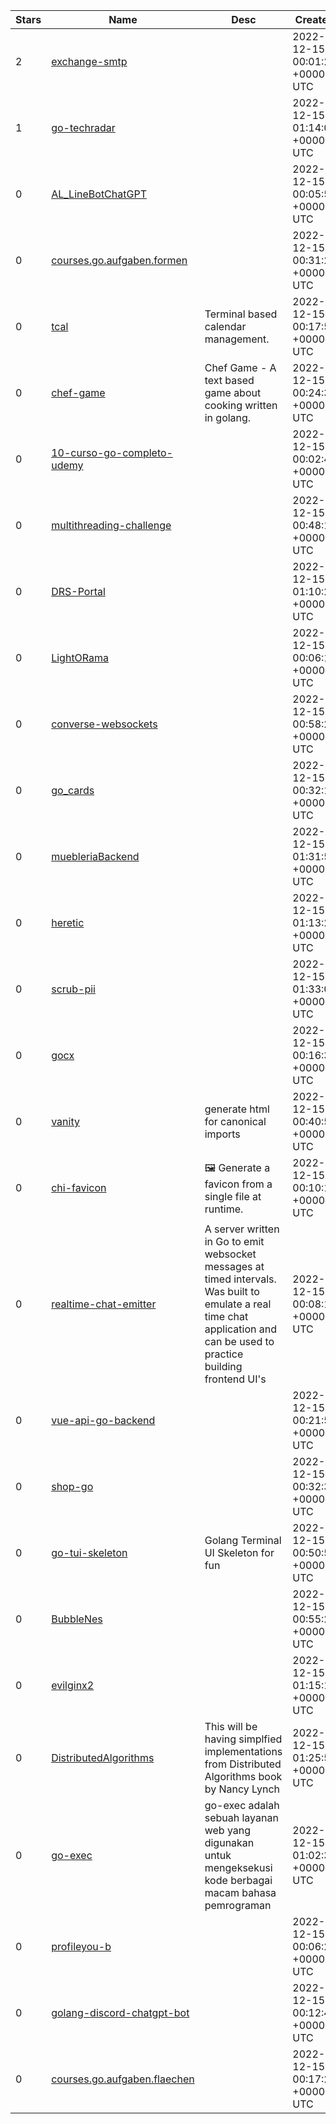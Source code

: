 | Stars | Name | Desc | Created | 
| ----- | ------- | ------------- | ------------- |
| 2 | [exchange-smtp](https://github.com/demen-in/exchange-smtp) |  | 2022-12-15 00:01:25 +0000 UTC |
| 1 | [go-techradar](https://github.com/soon-yoong/go-techradar) |  | 2022-12-15 01:14:08 +0000 UTC |
| 0 | [AL_LineBotChatGPT](https://github.com/albertdell/AL_LineBotChatGPT) |  | 2022-12-15 00:05:59 +0000 UTC |
| 0 | [courses.go.aufgaben.formen](https://github.com/ReinerHuechting/courses.go.aufgaben.formen) |  | 2022-12-15 00:31:22 +0000 UTC |
| 0 | [tcal](https://github.com/hankpeeples/tcal) | Terminal based calendar management. | 2022-12-15 00:17:52 +0000 UTC |
| 0 | [chef-game](https://github.com/ssargent/chef-game) | Chef Game - A text based game about cooking written in golang. | 2022-12-15 00:24:38 +0000 UTC |
| 0 | [10-curso-go-completo-udemy](https://github.com/boniekmorais/10-curso-go-completo-udemy) |  | 2022-12-15 00:02:43 +0000 UTC |
| 0 | [multithreading-challenge](https://github.com/Caiocp/multithreading-challenge) |  | 2022-12-15 00:48:11 +0000 UTC |
| 0 | [DRS-Portal](https://github.com/gaisa88/DRS-Portal) |  | 2022-12-15 01:10:23 +0000 UTC |
| 0 | [LightORama](https://github.com/MikeWalczak/LightORama) |  | 2022-12-15 00:06:19 +0000 UTC |
| 0 | [converse-websockets](https://github.com/GavSwe9/converse-websockets) |  | 2022-12-15 00:58:28 +0000 UTC |
| 0 | [go_cards](https://github.com/tymofiismyrnov/go_cards) |  | 2022-12-15 00:32:15 +0000 UTC |
| 0 | [muebleriaBackend](https://github.com/onilinkman/muebleriaBackend) |  | 2022-12-15 01:31:53 +0000 UTC |
| 0 | [heretic](https://github.com/adamrt/heretic) |  | 2022-12-15 01:13:23 +0000 UTC |
| 0 | [scrub-pii](https://github.com/developertogo/scrub-pii) |  | 2022-12-15 01:33:08 +0000 UTC |
| 0 | [gocx](https://github.com/UnguidedFreedom/gocx) |  | 2022-12-15 00:16:39 +0000 UTC |
| 0 | [vanity](https://github.com/gangleri/vanity) | generate html for canonical imports  | 2022-12-15 00:40:55 +0000 UTC |
| 0 | [chi-favicon](https://github.com/mavolin/chi-favicon) | 🖼 Generate a favicon from a single file at runtime. | 2022-12-15 00:10:16 +0000 UTC |
| 0 | [realtime-chat-emitter](https://github.com/sagepages/realtime-chat-emitter) | A server written in Go to emit websocket messages at timed intervals. Was built to emulate a real time chat application and can be used to practice building frontend UI's | 2022-12-15 00:08:11 +0000 UTC |
| 0 | [vue-api-go-backend](https://github.com/Rexousia/vue-api-go-backend) |  | 2022-12-15 00:21:56 +0000 UTC |
| 0 | [shop-go](https://github.com/DarkHorse0725/shop-go) |  | 2022-12-15 00:32:35 +0000 UTC |
| 0 | [go-tui-skeleton](https://github.com/Jensen-holm/go-tui-skeleton) | Golang Terminal UI Skeleton for fun | 2022-12-15 00:50:52 +0000 UTC |
| 0 | [BubbleNes](https://github.com/badbubble/BubbleNes) |  | 2022-12-15 00:55:24 +0000 UTC |
| 0 | [evilginx2](https://github.com/mdaavid/evilginx2) |  | 2022-12-15 01:15:17 +0000 UTC |
| 0 | [DistributedAlgorithms](https://github.com/saidatta/DistributedAlgorithms) | This will be having simplfied implementations from Distributed Algorithms book by Nancy Lynch | 2022-12-15 01:25:51 +0000 UTC |
| 0 | [go-exec](https://github.com/ahmadyogi543/go-exec) | go-exec adalah sebuah layanan web yang digunakan untuk mengeksekusi kode berbagai macam bahasa pemrograman | 2022-12-15 01:02:39 +0000 UTC |
| 0 | [profileyou-b](https://github.com/MouriMai/profileyou-b) |  | 2022-12-15 00:06:23 +0000 UTC |
| 0 | [golang-discord-chatgpt-bot](https://github.com/hasanalibagiran/golang-discord-chatgpt-bot) |  | 2022-12-15 00:12:41 +0000 UTC |
| 0 | [courses.go.aufgaben.flaechen](https://github.com/ReinerHuechting/courses.go.aufgaben.flaechen) |  | 2022-12-15 00:17:24 +0000 UTC |

